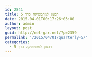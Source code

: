 ```yaml
---
id: 2841
title: רבעון למתמטיקה כרך 5
date: 2015-04-01T00:17:26+03:00
author: admin
layout: post
guid: http://net-gar.net/?p=2359
permalink: '/2015/04/01/quarterly-5/'
categories:
  - רבעון למתמטיקה כרך 5
---
```

